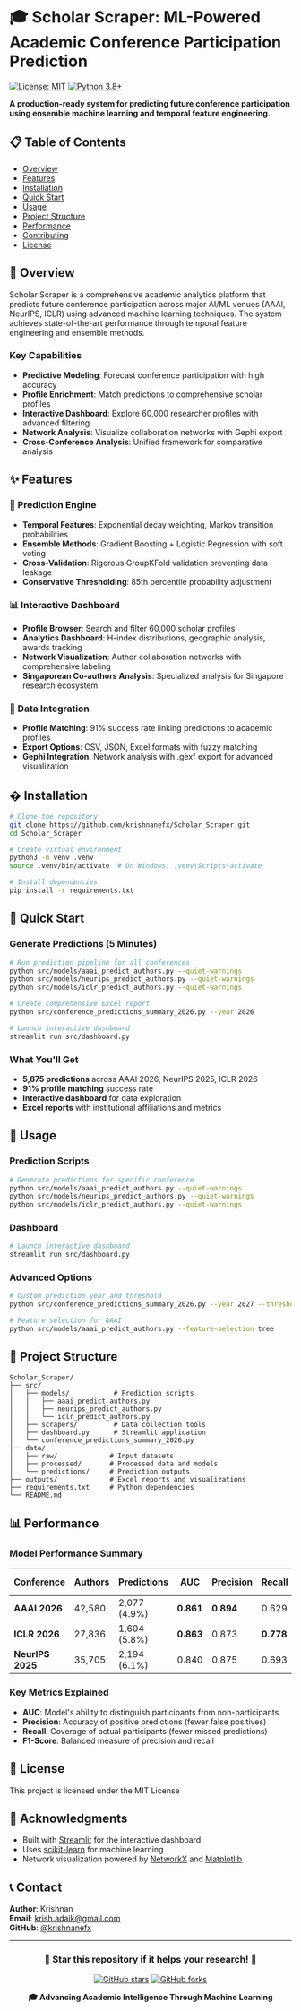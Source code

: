 # 🎓 Scholar Scraper: ML-Powered Academic Conference Participation Prediction

[![License: MIT](https://img.shields.io/badge/License-MIT-yellow.svg)](https://opensource.org/licenses/MIT)
[![Python 3.8+](https://img.shields.io/badge/python-3.8+-blue.svg)](https://www.python.org/downloads/)

**A production-ready system for predicting future conference participation using ensemble machine learning and temporal feature engineering.**

## 📋 Table of Contents
- [Overview](#overview)
- [Features](#features)
- [Installation](#installation)
- [Quick Start](#quick-start)
- [Usage](#usage)
- [Project Structure](#project-structure)
- [Performance](#performance)
- [Contributing](#contributing)
- [License](#license)

## 🎯 Overview

Scholar Scraper is a comprehensive academic analytics platform that predicts future conference participation across major AI/ML venues (AAAI, NeurIPS, ICLR) using advanced machine learning techniques. The system achieves state-of-the-art performance through temporal feature engineering and ensemble methods.

### Key Capabilities
- **Predictive Modeling**: Forecast conference participation with high accuracy
- **Profile Enrichment**: Match predictions to comprehensive scholar profiles
- **Interactive Dashboard**: Explore 60,000 researcher profiles with advanced filtering
- **Network Analysis**: Visualize collaboration networks with Gephi export
- **Cross-Conference Analysis**: Unified framework for comparative analysis

## ✨ Features

### 🔮 Prediction Engine
- **Temporal Features**: Exponential decay weighting, Markov transition probabilities
- **Ensemble Methods**: Gradient Boosting + Logistic Regression with soft voting
- **Cross-Validation**: Rigorous GroupKFold validation preventing data leakage
- **Conservative Thresholding**: 85th percentile probability adjustment

### 📊 Interactive Dashboard
- **Profile Browser**: Search and filter 60,000 scholar profiles
- **Analytics Dashboard**: H-index distributions, geographic analysis, awards tracking
- **Network Visualization**: Author collaboration networks with comprehensive labeling
- **Singaporean Co-authors Analysis**: Specialized analysis for Singapore research ecosystem

### 🔗 Data Integration
- **Profile Matching**: 91% success rate linking predictions to academic profiles
- **Export Options**: CSV, JSON, Excel formats with fuzzy matching
- **Gephi Integration**: Network analysis with .gexf export for advanced visualization

## �️ Installation

```bash
# Clone the repository
git clone https://github.com/krishnanefx/Scholar_Scraper.git
cd Scholar_Scraper

# Create virtual environment
python3 -m venv .venv
source .venv/bin/activate  # On Windows: .venv\Scripts\activate

# Install dependencies
pip install -r requirements.txt
```

## 🚀 Quick Start

### Generate Predictions (5 Minutes)
```bash
# Run prediction pipeline for all conferences
python src/models/aaai_predict_authors.py --quiet-warnings
python src/models/neurips_predict_authors.py --quiet-warnings
python src/models/iclr_predict_authors.py --quiet-warnings

# Create comprehensive Excel report
python src/conference_predictions_summary_2026.py --year 2026

# Launch interactive dashboard
streamlit run src/dashboard.py
```

### What You'll Get
- **5,875 predictions** across AAAI 2026, NeurIPS 2025, ICLR 2026
- **91% profile matching** success rate
- **Interactive dashboard** for data exploration
- **Excel reports** with institutional affiliations and metrics

## 📖 Usage

### Prediction Scripts
```bash
# Generate predictions for specific conference
python src/models/aaai_predict_authors.py --quiet-warnings
python src/models/neurips_predict_authors.py --quiet-warnings
python src/models/iclr_predict_authors.py --quiet-warnings
```

### Dashboard
```bash
# Launch interactive dashboard
streamlit run src/dashboard.py
```

### Advanced Options
```bash
# Custom prediction year and threshold
python src/conference_predictions_summary_2026.py --year 2027 --threshold 80

# Feature selection for AAAI
python src/models/aaai_predict_authors.py --feature-selection tree
```

## 📁 Project Structure

```
Scholar_Scraper/
├── src/
│   ├── models/           # Prediction scripts
│   │   ├── aaai_predict_authors.py
│   │   ├── neurips_predict_authors.py
│   │   └── iclr_predict_authors.py
│   ├── scrapers/         # Data collection tools
│   ├── dashboard.py      # Streamlit application
│   └── conference_predictions_summary_2026.py
├── data/
│   ├── raw/             # Input datasets
│   ├── processed/       # Processed data and models
│   └── predictions/     # Prediction outputs
├── outputs/             # Excel reports and visualizations
├── requirements.txt     # Python dependencies
└── README.md
```

## 📊 Performance

### Model Performance Summary

| Conference | Authors | Predictions | AUC | Precision | Recall | F1-Score | Match Rate |
|------------|---------|-------------|-----|-----------|--------|----------|------------|
| **AAAI 2026** | 42,580 | 2,077 (4.9%) | **0.861** | **0.894** | 0.629 | 0.739 | **91.6%** |
| **ICLR 2026** | 27,836 | 1,604 (5.8%) | **0.863** | 0.873 | **0.778** | **0.822** | **90.3%** |
| **NeurIPS 2025** | 35,705 | 2,194 (6.1%) | 0.840 | 0.875 | 0.693 | 0.773 | **90.4%** |

### Key Metrics Explained
- **AUC**: Model's ability to distinguish participants from non-participants
- **Precision**: Accuracy of positive predictions (fewer false positives)
- **Recall**: Coverage of actual participants (fewer missed predictions)
- **F1-Score**: Balanced measure of precision and recall

## 📄 License

This project is licensed under the MIT License 
## 🙏 Acknowledgments

- Built with [Streamlit](https://streamlit.io/) for the interactive dashboard
- Uses [scikit-learn](https://scikit-learn.org/) for machine learning
- Network visualization powered by [NetworkX](https://networkx.org/) and [Matplotlib](https://matplotlib.org/)

## 📞 Contact

**Author**: Krishnan   
**Email**: krish.adaik@gmail.com  
**GitHub**: [@krishnanefx](https://github.com/krishnanefx)

---

<div align="center">

### 🌟 Star this repository if it helps your research! 🌟

[![GitHub stars](https://img.shields.io/github/stars/krishnanefx/Scholar_Scraper?style=social)](https://github.com/krishnanefx/Scholar_Scraper)
[![GitHub forks](https://img.shields.io/github/forks/krishnanefx/Scholar_Scraper?style=social)](https://github.com/krishnanefx/Scholar_Scraper)

**🎓 Advancing Academic Intelligence Through Machine Learning**

</div>
